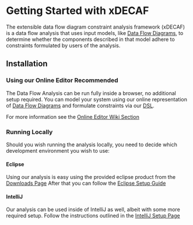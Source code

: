 # Getting Started with xDECAF
The extensible data flow diagram constraint analysis framework (xDECAF) is a data flow analysis that uses input models, like [Data Flow Diagrams](/wiki/dfd/), to determine whether the components described in that model adhere to constraints formulated by users of the analysis.

## Installation
### Using our Online Editor <Badge type="info">Recommended</Badge>
The Data Flow Analysis can be run fully inside a browser, no additional setup required.
You can model your system using our online representation of [Data Flow Diagrams](/wiki/dfd/) and formulate constraints via our [DSL](/wiki/dsl/).

For more information see the [Online Editor Wiki Section](/wiki/onlineeditor/)

### Running Locally
Should you wish running the analysis locally, you need to decide which development environment you wish to use:

#### Eclipse 
Using our analysis is easy using the provided eclipse product from the [Downloads Page](/download/#eclipse-product-recommended)
After that you can follow the [Eclipse Setup Guide](/wiki/development/eclipse)

#### IntelliJ
Our analysis can be used inside of IntelliJ as well, albeit with some more required setup.
Follow the instructions outlined in the [IntelliJ Setup Page](/wiki/development/intellij)
